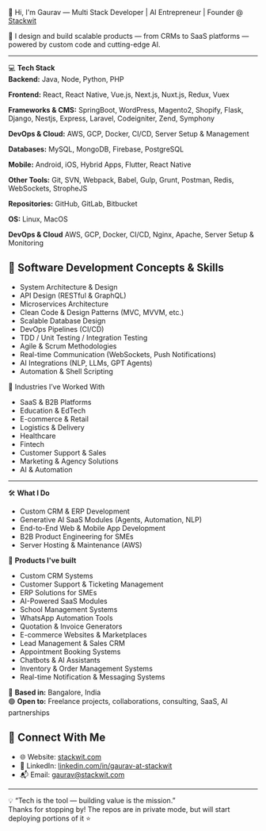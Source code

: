 👋 Hi, I'm Gaurav — Multi Stack Developer | AI Entrepreneur | Founder @ [Stackwit](https://www.stackwit.com)

🚀 I design and build scalable products — from CRMs to SaaS platforms — powered by custom code and cutting-edge AI.

---

💻 **Tech Stack**  
**Backend:** Java, Node, Python, PHP

**Frontend:** React, React Native, Vue.js, Next.js, Nuxt.js, Redux, Vuex  

**Frameworks & CMS:** SpringBoot, WordPress, Magento2, Shopify, Flask, Django, Nestjs, Express, Laravel, Codeigniter, Zend, Symphony

**DevOps & Cloud:** AWS, GCP, Docker, CI/CD, Server Setup & Management  

**Databases:** MySQL, MongoDB, Firebase, PostgreSQL

**Mobile:** Android, iOS, Hybrid Apps, Flutter, React Native 

**Other Tools:** Git, SVN, Webpack, Babel, Gulp, Grunt, Postman, Redis, WebSockets, StropheJS

**Repositories:** GitHub, GitLab, Bitbucket

**OS:** Linux, MacOS

**DevOps & Cloud** AWS, GCP, Docker, CI/CD, Nginx, Apache, Server Setup & Monitoring


## 🧠 Software Development Concepts & Skills

- System Architecture & Design
- API Design (RESTful & GraphQL)
- Microservices Architecture
- Clean Code & Design Patterns (MVC, MVVM, etc.)
- Scalable Database Design
- DevOps Pipelines (CI/CD)
- TDD / Unit Testing / Integration Testing
- Agile & Scrum Methodologies
- Real-time Communication (WebSockets, Push Notifications)
- AI Integrations (NLP, LLMs, GPT Agents)
- Automation & Shell Scripting


🏢 Industries I’ve Worked With
- SaaS & B2B Platforms
- Education & EdTech
- E-commerce & Retail
- Logistics & Delivery
- Healthcare
- Fintech
- Customer Support & Sales
- Marketing & Agency Solutions
- AI & Automation

---

🛠 **What I Do**  
- Custom CRM & ERP Development  
- Generative AI SaaS Modules (Agents, Automation, NLP)  
- End-to-End Web & Mobile App Development  
- B2B Product Engineering for SMEs  
- Server Hosting & Maintenance (AWS)

🧩 **Products I've built**  
- Custom CRM Systems
- Customer Support & Ticketing Management
- ERP Solutions for SMEs
- AI-Powered SaaS Modules
- School Management Systems
- WhatsApp Automation Tools
- Quotation & Invoice Generators
- E-commerce Websites & Marketplaces
- Lead Management & Sales CRM
- Appointment Booking Systems
- Chatbots & AI Assistants
- Inventory & Order Management Systems
- Real-time Notification & Messaging Systems

📍 **Based in:** Bangalore, India  
🟢 **Open to:** Freelance projects, collaborations, consulting, SaaS, AI partnerships  

## 🔗 Connect With Me
- 🌐 Website: [stackwit.com](https://www.stackwit.com)
- 💼 LinkedIn: [linkedin.com/in/gaurav-at-stackwit](https://linkedin.com/in/gaurav-at-stackwit)
- 📬 Email: [gaurav@stackwit.com](mailto:gaurav@stackwit.com)

---

💡 “Tech is the tool — building value is the mission.”  
Thanks for stopping by! The repos are in private mode, but will start deploying portions of it ⭐
